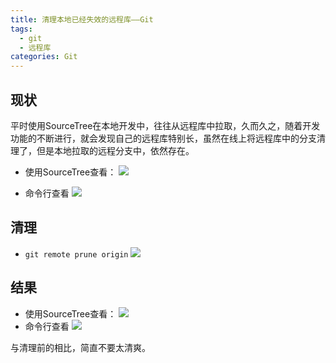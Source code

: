 ```yaml
---
title: 清理本地已经失效的远程库——Git
tags:
  - git
  - 远程库
categories: Git
---
```


## 现状
平时使用SourceTree在本地开发中，往往从远程库中拉取，久而久之，随着开发功能的不断进行，就会发现自己的远程库特别长，虽然在线上将远程库中的分支清理了，但是本地拉取的远程分支中，依然存在。
- 使用SourceTree查看：
![](https://img.ryoma.top/Git/1.png)
<!-- more -->

- 命令行查看
![](https://img.ryoma.top/Git/2.png)

## 清理
- ```git remote prune origin``` 
![](https://img.ryoma.top/Git/3.png)

## 结果
- 使用SourceTree查看：
![](https://img.ryoma.top/Git/4.png)
- 命令行查看
![](https://img.ryoma.top/Git/5.png)

与清理前的相比，简直不要太清爽。